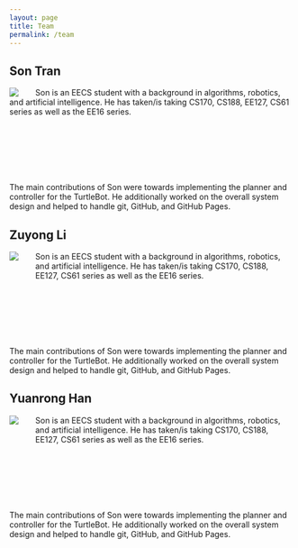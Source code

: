 ```yaml
---
layout: page
title: Team
permalink: /team
---
```


## Son Tran

<img style="float: left; margin-right: 30px" src="/maze-runner/assets/team/son.jpg">

<p style="margin-bottom: 100px">
Son is an EECS student with a background in algorithms, robotics, and
artificial intelligence. He has taken/is taking CS170, CS188, EE127,
CS61 series as well as the EE16 series.
<br><br>

The main contributions of Son were towards implementing the planner and
controller for the TurtleBot. He additionally worked on the overall
system design and helped to handle git, GitHub, and GitHub Pages.
</p>


## Zuyong Li

<img style="float: left; margin-right: 30px; margin-bottom: 100px" src="/maze-runner/assets/team/zuyong.jpg">

<p style="margin-bottom: 100px">
Son is an EECS student with a background in algorithms, robotics, and
artificial intelligence. He has taken/is taking CS170, CS188, EE127,
CS61 series as well as the EE16 series.
<br><br>

The main contributions of Son were towards implementing the planner and
controller for the TurtleBot. He additionally worked on the overall
system design and helped to handle git, GitHub, and GitHub Pages.
</p>


## Yuanrong Han

<img style="float: left; margin-right: 30px; margin-bottom: 100px" src="/maze-runner/assets/team/rex.jpg">

<p style="margin-bottom: 100px">
Son is an EECS student with a background in algorithms, robotics, and
artificial intelligence. He has taken/is taking CS170, CS188, EE127,
CS61 series as well as the EE16 series.
<br><br>

The main contributions of Son were towards implementing the planner and
controller for the TurtleBot. He additionally worked on the overall
system design and helped to handle git, GitHub, and GitHub Pages.
</p>

